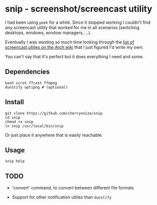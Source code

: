 # snip - screenshot/screencast utility

I had been using `peek` for a while. Since it stopped working I
couldn't find *any* screencast utility that worked for me in all
scenarios (switching desktops, windows, window managers, ...).

Eventually I was wasting so much time looking through the [list
of screencast utilies on the Arch wiki](https://wiki.archlinux.org/title/Screen_capture#Screencast_software)
that I just figured I'd write my own.

You can't say that it's perfect but it does everything I need and
some.

## Dependencies

```
bash scrot ffcast ffmpeg
dunstify optipng # (optional)
```

## Install

```
git clone https://github.com/cherrynoize/snip
cd snip
chmod +x snip
ln snip /usr/local/bin/snip
```

Or just place it anywhere that is easily reachable.

## Usage

```
snip help
```

## TODO

- 'convert' command, to convert between different file formats

- Support for other notification utilies than `dunstify`
